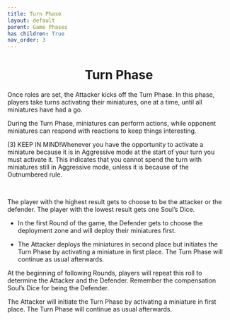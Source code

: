 ```yaml
---
title: Turn Phase
layout: default
parent: Game Phases
has children: True
nav_order: 3
---
```

<h1 style="text-align: center;"><b> Turn Phase</b></h1>

Once roles are set, the Attacker kicks off the Turn Phase. In this phase, players take turns activating their miniatures, one at a time, until all miniatures have had a go.

During the Turn Phase, miniatures can perform actions, while opponent miniatures can respond with reactions to keep things interesting.

<html lang="en">
<head>
    <meta charset="UTF-8">
    <meta name="viewport" content="width=device-width, initial-scale=1.0">
    <title>Otro Tooltip</title>
    <link rel="stylesheet" href="../style.css"> <!-- Llamamos al CSS existente -->
</head>
<body>
<p> <span class="resaltado">(3) KEEP IN MIND!<span class="tooltip">Whenever you have the opportunity to activate a miniature because it is in Aggressive mode at the start of your turn you must activate it. This indicates that you cannot spend the turn with miniatures still in Aggressive mode, unless it is because of the Outnumbered rule.
</span></span></p>
</body>
</html>

&nbsp;

The player with the highest result gets to choose to be the attacker or the defender. The player with the lowest result gets one Soul’s Dice.

- In the first Round of the game, the Defender gets to choose the deployment zone and will deploy their miniatures first.

- The Attacker deploys the miniatures in second place but initiates the Turn Phase by activating a miniature in first place. The Turn Phase will continue as usual afterwards.

At the beginning of following Rounds, players will repeat this roll to determine the Attacker and the Defender. Remember the compensation Soul’s Dice for being the Defender.

The Attacker will initiate the Turn Phase by activating a miniature in first place. The Turn Phase will continue as usual afterwards.

